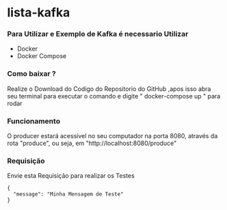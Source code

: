 # lista-kafka

### Para Utilizar e Exemplo de Kafka é necessario Utilizar

- Docker
- Docker Compose

### Como baixar ?

Realize o Download do Codigo do Repositorio do GitHub ,apos isso abra seu terminal para executar o comando e digite 
" docker-compose up " para rodar

### Funcionamento 

O producer estará acessível no seu computador na porta 8080, através da rota "produce", ou seja, em "http://localhost:8080/produce"

### Requisição
Envie esta Requisição para realizar os Testes

```
{
  "message": "Minha Mensagem de Teste" 
}
```



